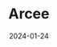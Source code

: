---  
layout: startup_page  
title: "Arcee"  
id: "arcee.ai"  
permalink: "/arceearcee.ai01242024/"  
website: "https://arcee.ai/"  
funding_round: "Venture Round"  
funding_amount: "$5.5M"  
investors: "Long Journey Ventures, Flybridge, Centre Street Partners, Wndrco, 35V, AIN Ventures, Cl&#xE9;ment Delangue"  
about: "Arcee is a platform that enables organizations to build and train generative AI models within a secure compute environment. It addresses the trust deficit in existing GenAI systems by allowing companies to develop specialized language models using their own data securely within their own cloud. This ensures data privacy and grants businesses full ownership of their AI models and technology stack."  
markets: "AI, Enterprise Software, Artificial Intelligence (AI), Generative AI, Intelligent Systems, Machine Learning"  
hq: "San Francisco, California, United States"  
founded_year: "2023"  
linkedin: "https://www.linkedin.com/company/arcee-ai"  
twitter: "https://twitter.com/arcee_ai"  
instagram: ""  
facebook: ""  
crunchbase: "https://www.crunchbase.com/organization/arcee-ai"  
pitchbook: "https://pitchbook.com/profiles/company/537629-05"  

date_display: "24-Jan-2024"  
date: "2024-01-24"

# SEO Optimization  
meta_title: "Arcee - Venture Round Funding ($5.5M)"  
meta_description: "Arcee, Arcee is a platform that enables organizations to build and train generative AI models within a secure compute environment. It addresses the trust def..."  
meta_keywords: "Arcee, AI, Enterprise Software, Artificial Intelligence (AI), Generative AI, Intelligent Systems, Machine Learning, Venture Round funding"  
canonical_url: "https://startup.projectstartups.com/arceearcee.ai01242024/"  
---